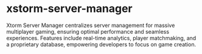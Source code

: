 # xstorm-server-manager
Xtorm Server Manager centralizes server management for massive multiplayer gaming, ensuring optimal performance and seamless experiences. Features include real-time analytics, player matchmaking, and a proprietary database, empowering developers to focus on game creation.
